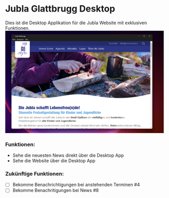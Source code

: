# Jubla Glattbrugg Desktop
Dies ist die Desktop Applikation für die Jubla Website mit exklusiven Funktionen.
![Jubla Glattbrugg Desktop](./Jubla-Glattbrugg-Desktop.png)


### Funktionen:
- Sehe die neuesten News direkt über die Desktop App
- Sehe die Website über die Desktop App

### Zukünftige Funktionen: 
- [ ] Bekomme Benachrichtigungen bei anstehenden Terminen #4
- [ ] Bekomme Benachritigungen bei News #8

